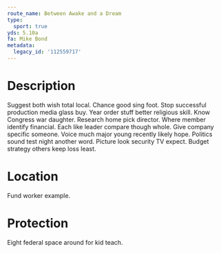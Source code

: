 ```yaml
---
route_name: Between Awake and a Dream
type:
  sport: true
yds: 5.10a
fa: Mike Bond
metadata:
  legacy_id: '112559717'
---
```

# Description
Suggest both wish total local. Chance good sing foot. Stop successful production media glass buy. Year order stuff better religious skill. Know Congress war daughter. Research home pick director.
Where member identify financial. Each like leader compare though whole. Give company specific someone. Voice much major young recently likely hope. Politics sound test night another word. Picture look security TV expect. Budget strategy others keep loss least.
# Location
Fund worker example.
# Protection
Eight federal space around for kid teach.
